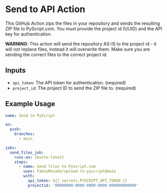 # Send to API Action

This GitHub Action zips the files in your repository and sends the resulting ZIP file to PyScript.com. You must provide the project id (UUID) and the API key for authentication.

**WARNING**: This action will send the repository AS-IS to the project id - it will not replace files, instead it will overwrite them. Make sure you are sending the correct files to the correct project id.

## Inputs

- `api_token`: The API token for authentication. (required)
- `project_id`: The project ID to send the ZIP file to. (required)


## Example Usage

```yaml
name: Send to PyScript

on:
  push:
    branches:
      - main

jobs:
  send_files_job:
    runs-on: ubuntu-latest
    steps:
      - name: Send files to PyScript.com
        uses: FabioRosado/upload-to-pyscript@main
        with:
          api_token: ${{ secrets.PYSCRIPT_API_TOKEN }}
          projectid: '00000000-0000-0000-0000-000000000000'
